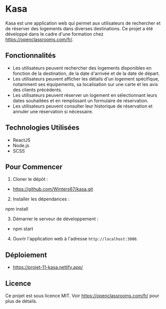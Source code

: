 # Kasa

Kasa est une application web qui permet aux utilisateurs de rechercher et de réserver des logements dans diverses destinations. Ce projet a été développé dans le cadre d'une formation chez https://openclassrooms.com/fr/.

## Fonctionnalités

- Les utilisateurs peuvent rechercher des logements disponibles en fonction de la destination, de la date d'arrivée et de la date de départ.
- Les utilisateurs peuvent afficher les détails d'un logement spécifique, notamment ses équipements, sa localisation sur une carte et les avis des clients précédents.
- Les utilisateurs peuvent réserver un logement en sélectionnant leurs dates souhaitées et en remplissant un formulaire de réservation.
- Les utilisateurs peuvent consulter leur historique de réservation et annuler une réservation si nécessaire.

## Technologies Utilisées

- ReactJS
- Node.js
- SCSS

## Pour Commencer

1. Cloner le dépôt :

- https://github.com/Winters67/kasa.git

2. Installer les dépendances :

npm install

3. Démarrer le serveur de développement :

- npm start

4. Ouvrir l'application web à l'adresse `http://localhost:3000`.

## Déploiement

- https://projet-11-kasa.netlify.app/

## Licence

Ce projet est sous licence MIT. Voir https://openclassrooms.com/fr/ pour plus de détails.
